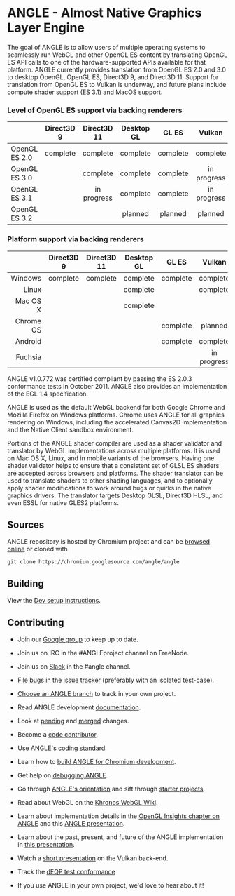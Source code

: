 # ANGLE - Almost Native Graphics Layer Engine

The goal of ANGLE is to allow users of multiple operating systems to seamlessly run WebGL and other
OpenGL ES content by translating OpenGL ES API calls to one of the hardware-supported APIs available
for that platform. ANGLE currently provides translation from OpenGL ES 2.0 and 3.0 to desktop
OpenGL, OpenGL ES, Direct3D 9, and Direct3D 11. Support for translation from OpenGL ES to Vulkan is
underway, and future plans include compute shader support (ES 3.1) and MacOS support.

### Level of OpenGL ES support via backing renderers

|                |  Direct3D 9   |  Direct3D 11     |   Desktop GL   |    GL ES      |    Vulkan     |
|----------------|:-------------:|:----------------:|:--------------:|:-------------:|:-------------:|
| OpenGL ES 2.0  |    complete   |    complete      |    complete    |   complete    |    complete   |
| OpenGL ES 3.0  |               |    complete      |    complete    |   complete    |  in progress  |
| OpenGL ES 3.1  |               |   in progress    |    complete    |   complete    |  in progress  |
| OpenGL ES 3.2  |               |                  |    planned     |    planned    |    planned    |

### Platform support via backing renderers

|             |    Direct3D 9  |   Direct3D 11  |   Desktop GL  |    GL ES    |   Vulkan    |
|------------:|:--------------:|:--------------:|:-------------:|:-----------:|:-----------:|
| Windows     |    complete    |    complete    |   complete    |   complete  |   complete  |
| Linux       |                |                |   complete    |             |   complete  |
| Mac OS X    |                |                |   complete    |             |             |
| Chrome OS   |                |                |               |   complete  |   planned   |
| Android     |                |                |               |   complete  |   complete  |
| Fuchsia     |                |                |               |             | in progress |

ANGLE v1.0.772 was certified compliant by passing the ES 2.0.3 conformance tests in October 2011.
ANGLE also provides an implementation of the EGL 1.4 specification.

ANGLE is used as the default WebGL backend for both Google Chrome and Mozilla Firefox on Windows
platforms. Chrome uses ANGLE for all graphics rendering on Windows, including the accelerated
Canvas2D implementation and the Native Client sandbox environment.

Portions of the ANGLE shader compiler are used as a shader validator and translator by WebGL
implementations across multiple platforms. It is used on Mac OS X, Linux, and in mobile variants of
the browsers. Having one shader validator helps to ensure that a consistent set of GLSL ES shaders
are accepted across browsers and platforms. The shader translator can be used to translate shaders
to other shading languages, and to optionally apply shader modifications to work around bugs or
quirks in the native graphics drivers. The translator targets Desktop GLSL, Direct3D HLSL, and even
ESSL for native GLES2 platforms.

## Sources

ANGLE repository is hosted by Chromium project and can be
[browsed online](https://chromium.googlesource.com/angle/angle) or cloned with

    git clone https://chromium.googlesource.com/angle/angle


## Building

View the [Dev setup instructions](doc/DevSetup.md).

## Contributing

* Join our [Google group](https://groups.google.com/group/angleproject) to keep up to date.
* Join us on IRC in the #ANGLEproject channel on FreeNode.
* Join us on [Slack](https://chromium.slack.com) in the #angle channel.
* [File bugs](http://anglebug.com/new) in the [issue tracker](https://bugs.chromium.org/p/angleproject/issues/list) (preferably with an isolated test-case).
* [Choose an ANGLE branch](doc/ChoosingANGLEBranch.md) to track in your own project.


* Read ANGLE development [documentation](doc).
* Look at [pending](https://chromium-review.googlesource.com/q/project:angle/angle+status:open)
  and [merged](https://chromium-review.googlesource.com/q/project:angle/angle+status:merged) changes.
* Become a [code contributor](doc/ContributingCode.md).
* Use ANGLE's [coding standard](doc/CodingStandard.md).
* Learn how to [build ANGLE for Chromium development](doc/BuildingAngleForChromiumDevelopment.md).
* Get help on [debugging ANGLE](doc/DebuggingTips.md).
* Go through [ANGLE's orientation](doc/Orientation.md) and sift through [starter projects](doc/Starter-Projects.md).


* Read about WebGL on the [Khronos WebGL Wiki](http://khronos.org/webgl/wiki/Main_Page).
* Learn about implementation details in the [OpenGL Insights chapter on ANGLE](http://www.seas.upenn.edu/~pcozzi/OpenGLInsights/OpenGLInsights-ANGLE.pdf) and this [ANGLE presentation](https://drive.google.com/file/d/0Bw29oYeC09QbbHoxNE5EUFh0RGs/view?usp=sharing).
* Learn about the past, present, and future of the ANGLE implementation in [this presentation](https://docs.google.com/presentation/d/1CucIsdGVDmdTWRUbg68IxLE5jXwCb2y1E9YVhQo0thg/pub?start=false&loop=false).
* Watch a [short presentation](https://youtu.be/QrIKdjmpmaA) on the Vulkan back-end.
* Track the [dEQP test conformance](doc/dEQP-Charts.md)
* If you use ANGLE in your own project, we'd love to hear about it!
